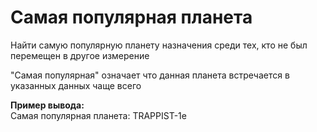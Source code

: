 # Самая популярная планета

Найти самую популярную планету назначения среди тех, кто не был перемещен в другое измерение

"Самая популярная" означает что данная планета встречается в указанных данных чаще всего

**Пример вывода:**\
Самая популярная планета: TRAPPIST-1e